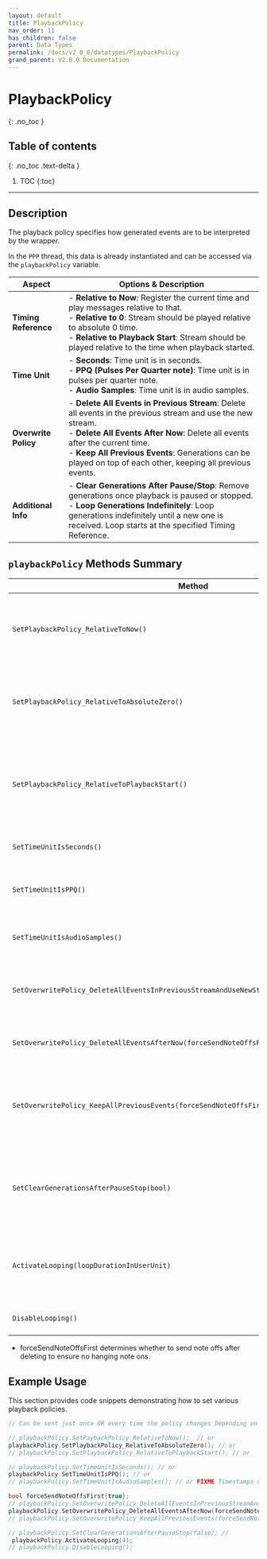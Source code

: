 ```yaml
---
layout: default
title: PlaybackPolicy
nav_order: 11
has_children: false
parent: Data Types
permalink: /docs/v2_0_0/datatypes/PlaybackPolicy
grand_parent: V2.0.0 Documentation
---
```


# PlaybackPolicy
{: .no_toc }

## Table of contents
{: .no_toc .text-delta }

1. TOC
{:toc}

---

## Description

The playback policy specifies how generated events are to be interpreted by the wrapper. 

In the `PPP` thread, this data is already instantiated and can be accessed via the 
`playbackPolicy` variable.

| Aspect               | Options & Description                                                                                                                                                                                                                                                                                            |
|----------------------|------------------------------------------------------------------------------------------------------------------------------------------------------------------------------------------------------------------------------------------------------------------------------------------------------------------|
| **Timing Reference** | - **Relative to Now**: Register the current time and play messages relative to that. <br> - **Relative to 0**: Stream should be played relative to absolute 0 time. <br> - **Relative to Playback Start**: Stream should be played relative to the time when playback started.                                   |
| **Time Unit**        | - **Seconds**: Time unit is in seconds. <br> - **PPQ (Pulses Per Quarter note)**: Time unit is in pulses per quarter note. <br> - **Audio Samples**: Time unit is in audio samples.                                                                                                                              |
| **Overwrite Policy** | - **Delete All Events in Previous Stream**: Delete all events in the previous stream and use the new stream. <br> - **Delete All Events After Now**: Delete all events after the current time. <br> - **Keep All Previous Events**: Generations can be played on top of each other, keeping all previous events. |
| **Additional Info**  | - **Clear Generations After Pause/Stop**: Remove generations once playback is paused or stopped. <br> - **Loop Generations Indefinitely**: Loop generations indefinitely until a new one is received. Loop starts at the specified Timing Reference. |                                                            

## `playbackPolicy` Methods Summary

| Method                                                                                      | Description                                                                     |
|---------------------------------------------------------------------------------------------|---------------------------------------------------------------------------------|
| `SetPlaybackPolicy_RelativeToNow()`                                                         | Sets the timing specification to be relative to the current time.               |
| `SetPlaybackPolicy_RelativeToAbsoluteZero()`                                                | Sets the timing specification to be relative to absolute 0 time.                |
| `SetPlaybackPolicy_RelativeToPlaybackStart()`                                               | Sets the timing specification to be relative to the time when playback started. |
| `SetTimeUnitIsSeconds()`                                                                    | Sets the time unit to seconds.                                                  |
| `SetTimeUnitIsPPQ()`                                                                        | Sets the time unit to pulses per quarter note (PPQ).                            |
| `SetTimeUnitIsAudioSamples()`                                                               | Sets the time unit to audio samples.                                            |
| `SetOverwritePolicy_DeleteAllEventsInPreviousStreamAndUseNewStream(forceSendNoteOffsFirst)` | Deletes all events in the previous stream and uses the new stream.              |
| `SetOverwritePolicy_DeleteAllEventsAfterNow(forceSendNoteOffsFirst)`                        | Deletes all events after the current time.                                      |
| `SetOverwritePolicy_KeepAllPreviousEvents(forceSendNoteOffsFirst)`                          | Retains all previous events, allowing new generations to be played on top.      |
| `SetClearGenerationsAfterPauseStop(bool)`                                                   | Determines whether to remove generations once playback is paused or stopped.    |
| `ActivateLooping(loopDurationInUserUnit)`                                                   | Activates looping of generations for a specific duration in user unit           |
| `DisableLooping()`                                                                          | Deactivates looping of generations.                                             |

*  forceSendNoteOffsFirst determines whether to send note offs after deleting to ensure no hanging note ons. 
 
## Example Usage

This section provides code snippets demonstrating how to set various playback policies.

```cpp
// Can be sent just once OR every time the policy changes Depending on the target task

// playbackPolicy.SetPaybackPolicy_RelativeToNow();  // or
playbackPolicy.SetPlaybackPolicy_RelativeToAbsoluteZero(); // or
// playbackPolicy.SetPlaybackPolicy_RelativeToPlaybackStart(); // or

// playbackPolicy.SetTimeUnitIsSeconds(); // or
playbackPolicy.SetTimeUnitIsPPQ(); // or
// playbackPolicy.SetTimeUnitIsAudioSamples(); // or FIXME Timestamps near zero don't work well in loop mode

bool forceSendNoteOffsFirst{true};
// playbackPolicy.SetOverwritePolicy_DeleteAllEventsInPreviousStreamAndUseNewStream(forceSendNoteOffsFirst); // or
playbackPolicy.SetOverwritePolicy_DeleteAllEventsAfterNow(forceSendNoteOffsFirst); // or
// playbackPolicy.SetOverwritePolicy_KeepAllPreviousEvents(forceSendNoteOffsFirst); // or

// playbackPolicy.SetClearGenerationsAfterPauseStop(false); //
 playbackPolicy.ActivateLooping(4);
// playbackPolicy.DisableLooping();

```